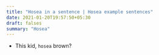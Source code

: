 ```yaml
---
title: "Hosea in a sentence | Hosea example sentences"
date: 2021-01-20T19:57:50+05:30
draft: falses
summary: "Hosea"
---
```

- This kid, `hosea` brown?
                 

